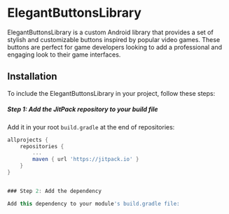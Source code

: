 # ElegantButtonsLibrary

ElegantButtonsLibrary is a custom Android library that provides a set of stylish and customizable buttons inspired by popular video games. These buttons are perfect for game developers looking to add a professional and engaging look to their game interfaces.

## Installation

To include the ElegantButtonsLibrary in your project, follow these steps:

##### Step 1: Add the JitPack repository to your build file

Add it in your root `build.gradle` at the end of repositories:

```groovy
allprojects {
    repositories {
        ...
        maven { url 'https://jitpack.io' }
    }
}


### Step 2: Add the dependency

Add this dependency to your module's build.gradle file:


